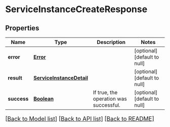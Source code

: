 # ServiceInstanceCreateResponse
## Properties

Name | Type | Description | Notes
------------ | ------------- | ------------- | -------------
**error** | [**Error**](Error.md) |  | [optional] [default to null]
**result** | [**ServiceInstanceDetail**](ServiceInstanceDetail.md) |  | [optional] [default to null]
**success** | [**Boolean**](boolean.md) | If true, the operation was successful. | [optional] [default to null]

[[Back to Model list]](../README.md#documentation-for-models) [[Back to API list]](../README.md#documentation-for-api-endpoints) [[Back to README]](../README.md)

<style>
     p, ul, ol, li { font-size: 18px !important;}
</style>

